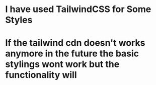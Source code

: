 # I have used TailwindCSS for Some Styles

# If the tailwind cdn doesn't works anymore in the future the basic stylings wont work but the functionality will
